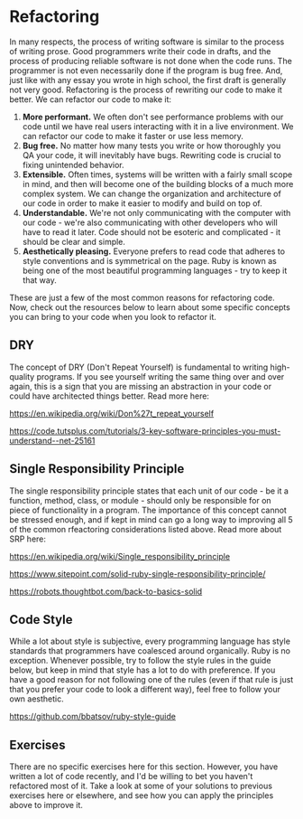 # Refactoring

In many respects, the process of writing software is similar to the process of writing prose. Good programmers write their code in drafts, and the process of producing reliable software is not done when the code runs. The programmer is not even necessarily done if the program is bug free. And, just like with any essay you wrote in high school, the first draft is generally not very good. Refactoring is the process of rewriting our code to make it better. We can refactor our code to make it:

1. **More performant.** We often don't see performance problems with our code until we have real users interacting with it in a live environment. We can refactor our code to make it faster or use less memory.
2. **Bug free.** No matter how many tests you write or how thoroughly you QA your code, it will inevitably have bugs. Rewriting code is crucial to fixing unintended behavior.
3. **Extensible.** Often times, systems will be written with a fairly small scope in mind, and then will become one of the building blocks of a much more complex system. We can change the organization and architecture of our code in order to make it easier to modify and build on top of.
4. **Understandable.** We're not only communicating with the computer with our code - we're also communicating with other developers who will have to read it later. Code should not be esoteric and complicated - it should be clear and simple.
5. **Aesthetically pleasing.** Everyone prefers to read code that adheres to style conventions and is symmetrical on the page. Ruby is known as being one of the most beautiful programming languages - try to keep it that way.

These are just a few of the most common reasons for refactoring code. Now, check out the resources below to learn about some specific concepts you can bring to your code when you look to refactor it.

## DRY

The concept of DRY (Don't Repeat Yourself) is fundamental to writing high-quality programs. If you see yourself writing the same thing over and over again, this is a sign that you are missing an abstraction in your code or could have architected things better. Read more here:

<https://en.wikipedia.org/wiki/Don%27t_repeat_yourself>

<https://code.tutsplus.com/tutorials/3-key-software-principles-you-must-understand--net-25161>

## Single Responsibility Principle

The single responsibility principle states that each unit of our code - be it a function, method, class, or module - should only be responsible for on piece of functionality in a program. The importance of this concept cannot be stressed enough, and if kept in mind can go a long way to improving all 5 of the common rfeactoring considerations listed above. Read more about SRP here:

<https://en.wikipedia.org/wiki/Single_responsibility_principle>

<https://www.sitepoint.com/solid-ruby-single-responsibility-principle/>

<https://robots.thoughtbot.com/back-to-basics-solid>

## Code Style

While a lot about style is subjective, every programming language has style standards that programmers have coalesced around organically. Ruby is no exception. Whenever possible, try to follow the style rules in the guide below, but keep in mind that style has a lot to do with preference. If you have a good reason for not following one of the rules (even if that rule is just that you prefer your code to look a different way), feel free to follow your own aesthetic.

<https://github.com/bbatsov/ruby-style-guide>

## Exercises

There are no specific exercises here for this section. However, you have written a lot of code recently, and I'd be willing to bet you haven't refactored most of it. Take a look at some of your solutions to previous exercises here or elsewhere, and see how you can apply the principles above to improve it.


